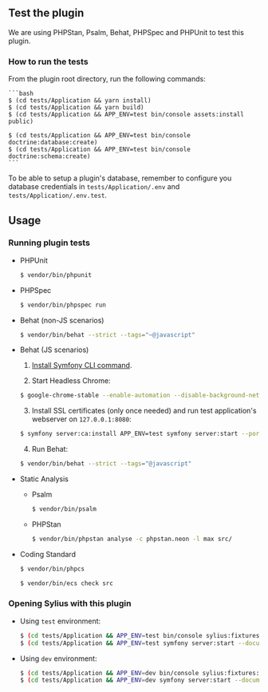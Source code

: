 ## Test the plugin

We are using PHPStan, Psalm, Behat, PHPSpec and PHPUnit to test this plugin.

### How to run the tests

From the plugin root directory, run the following commands:

    ```bash
    $ (cd tests/Application && yarn install)
    $ (cd tests/Application && yarn build)
    $ (cd tests/Application && APP_ENV=test bin/console assets:install public)

    $ (cd tests/Application && APP_ENV=test bin/console doctrine:database:create)
    $ (cd tests/Application && APP_ENV=test bin/console doctrine:schema:create)
    ```

To be able to setup a plugin's database, remember to configure you database credentials in `tests/Application/.env` and `tests/Application/.env.test`.

## Usage

### Running plugin tests

  - PHPUnit

    ```bash
    $ vendor/bin/phpunit
    ```

  - PHPSpec

    ```bash
    $ vendor/bin/phpspec run
    ```

  - Behat (non-JS scenarios)

    ```bash
    $ vendor/bin/behat --strict --tags="~@javascript"
    ```

  - Behat (JS scenarios)

    1. [Install Symfony CLI command](https://symfony.com/download).

    2. Start Headless Chrome:

      ```bash
      $ google-chrome-stable --enable-automation --disable-background-networking --no-default-browser-check --no-first-run --disable-popup-blocking --disable-default-apps --allow-insecure-localhost --disable-translate --disable-extensions --no-sandbox --enable-features=Metal --headless --remote-debugging-port=9222 --window-size=2880,1800 --proxy-server='direct://' --proxy-bypass-list='*' http://127.0.0.1
      ```

    3. Install SSL certificates (only once needed) and run test application's webserver on `127.0.0.1:8080`:

      ```bash
      $ symfony server:ca:install APP_ENV=test symfony server:start --port=8080 --dir=tests/Application/public --daemon
      ```

    4. Run Behat:

      ```bash
      $ vendor/bin/behat --strict --tags="@javascript"
      ```

  - Static Analysis

    - Psalm

      ```bash
      $ vendor/bin/psalm
      ```

    - PHPStan

      ```bash
      $ vendor/bin/phpstan analyse -c phpstan.neon -l max src/
      ```

  - Coding Standard

    ```bash
    $ vendor/bin/phpcs
    ```

    ```bash
    $ vendor/bin/ecs check src
    ```

### Opening Sylius with this plugin

- Using `test` environment:

    ```bash
    $ (cd tests/Application && APP_ENV=test bin/console sylius:fixtures:load supplier)
    $ (cd tests/Application && APP_ENV=test symfony server:start --document-root=public -d)
    ```

- Using `dev` environment:

    ```bash
    $ (cd tests/Application && APP_ENV=dev bin/console sylius:fixtures:load supplier)
    $ (cd tests/Application && APP_ENV=dev symfony server:start --document-root=public -d)
    ```
